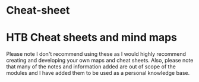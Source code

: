 # Cheat-sheet

# HTB Cheat sheets and mind maps

Please note I don't recommend using these as I would highly recommend creating and developing your own maps and cheat sheets. Also, please note that many of the notes and information added are out of scope of the modules and I have added them to be used as a personal knowledge base.
